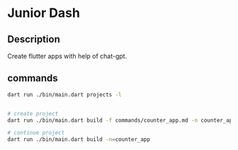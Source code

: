 # Junior Dash

## Description
Create flutter apps with help of chat-gpt.

## commands
```bash
dart run ./bin/main.dart projects -l


# create project
dart run ./bin/main.dart build -f commands/counter_app.md -n counter_app

# continue project
dart run ./bin/main.dart build -n=counter_app


```